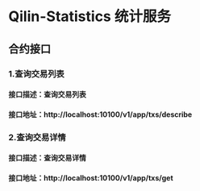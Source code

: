 # Qilin-Statistics 统计服务

## 合约接口

### 1.查询交易列表
#### 接口描述：查询交易列表
#### 接口地址：http://localhost:10100/v1/app/txs/describe

### 2.查询交易详情
#### 接口描述：查询交易详情
#### 接口地址：http://localhost:10100/v1/app/txs/get